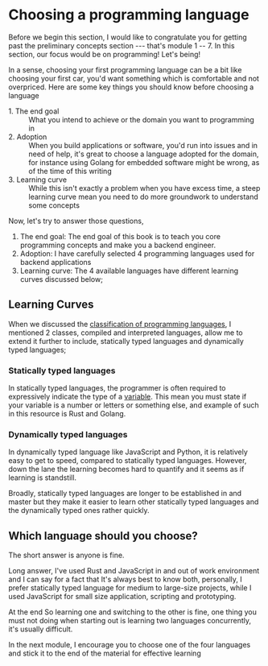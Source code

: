 # Choosing a programming language

Before we begin this section, I would like to congratulate you for getting past
the preliminary concepts section --- that's module 1 -- 7. In this section, our
focus would be on programming! Let's being!

In a sense, choosing your first programming language can be a bit like choosing
your first car, you'd want something which is comfortable and not overpriced.
Here are some key things you should know before choosing a language

<dl>
<dt class="bold-strong"> 1. The end goal</dt>
<dd> What you intend to achieve or the domain you want to programming in </dd>

<dt class="bold-strong"> 2. Adoption</dt>
<dd> When you build applications or software, you'd run into issues and in need of help, it's great to choose a language adopted for the domain, for instance using Golang for embedded software might be wrong, as of the time of this writing  </dd>

<dt class="bold-strong"> 3. Learning curve</dt>
<dd> While this isn't exactly a problem when you have excess time, a steep learning curve mean you need to do more groundwork to understand some concepts</dd>
</dl>

Now, let's try to answer those questions,

1. The end goal: The end goal of this book is to teach you core programming
   concepts and make you a backend engineer.
2. Adoption: I have carefully selected 4 programming languages used for backend
   applications
3. Learning curve: The 4 available languages have different learning curves
   discussed below;

## Learning Curves

When we discussed the
[classification of programming languages](../module_1/classification_of_programming_languages.md#classification-of-programming-language),
I mentioned 2 classes, compiled and interpreted languages, allow me to extend it
further to include, statically typed languages and dynamically typed languages;

### Statically typed languages

In statically typed languages, the programmer is often required to expressively
indicate the type of a
[variable](../module_5/scripts/using-variables.html?highlight=variable#using-variable).
This mean you must state if your variable is a number or letters or something
else, and example of such in this resource is Rust and Golang.

### Dynamically typed languages

In dynamically typed language like JavaScript and Python, it is relatively easy
to get to speed, compared to statically typed languages. However, down the lane
the learning becomes hard to quantify and it seems as if learning is standstill.

Broadly, statically typed languages are longer to be established in and master
but they make it easier to learn other statically typed languages and the
dynamically typed ones rather quickly.

## Which language should you choose?

The short answer is anyone is fine.

Long answer, I've used Rust and JavaScript in and out of work environment and I
can say for a fact that It's always best to know both, personally, I prefer
statically typed language for medium to large-size projects, while I used
JavaScript for small size application, scripting and prototyping.

At the end So learning one and switching to the other is fine, one thing you
must not doing when starting out is learning two languages concurrently, it's
usually difficult.

In the next module, I encourage you to choose one of the four languages and
stick it to the end of the material for effective learning
